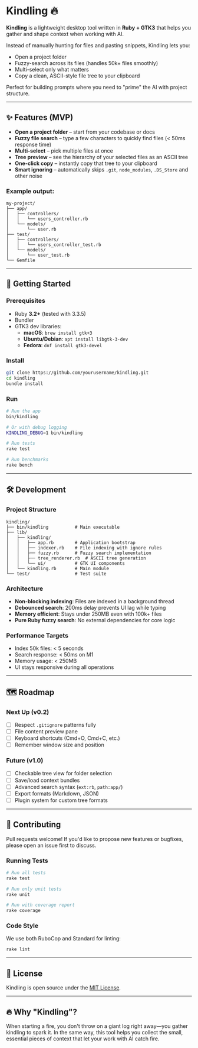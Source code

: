 # Kindling 🔥

**Kindling** is a lightweight desktop tool written in **Ruby + GTK3** that helps you gather and shape context when working with AI.  

Instead of manually hunting for files and pasting snippets, Kindling lets you:  
- Open a project folder  
- Fuzzy-search across its files (handles 50k+ files smoothly)
- Multi-select only what matters  
- Copy a clean, ASCII-style file tree to your clipboard  

Perfect for building prompts where you need to "prime" the AI with project structure.

---

## ✨ Features (MVP)

- **Open a project folder** – start from your codebase or docs  
- **Fuzzy file search** – type a few characters to quickly find files (< 50ms response time)
- **Multi-select** – pick multiple files at once  
- **Tree preview** – see the hierarchy of your selected files as an ASCII tree  
- **One-click copy** – instantly copy that tree to your clipboard  
- **Smart ignoring** – automatically skips `.git`, `node_modules`, `.DS_Store` and other noise

### Example output:
```
my-project/
├── app/
│   ├── controllers/
│   │   └── users_controller.rb
│   └── models/
│       └── user.rb
├── test/
│   ├── controllers/
│   │   └── users_controller_test.rb
│   └── models/
│       └── user_test.rb
└── Gemfile
```

---

## 🚀 Getting Started

### Prerequisites

- Ruby **3.2+** (tested with 3.3.5)  
- Bundler  
- GTK3 dev libraries:
  - **macOS**: `brew install gtk+3`
  - **Ubuntu/Debian**: `apt install libgtk-3-dev`
  - **Fedora**: `dnf install gtk3-devel`

### Install

```bash
git clone https://github.com/yourusername/kindling.git
cd kindling
bundle install
```

### Run

```bash
# Run the app
bin/kindling

# Or with debug logging
KINDLING_DEBUG=1 bin/kindling

# Run tests
rake test

# Run benchmarks
rake bench

```

---

## 🛠 Development

### Project Structure
```
kindling/
├── bin/kindling          # Main executable
├── lib/
│   ├── kindling/
│   │   ├── app.rb        # Application bootstrap
│   │   ├── indexer.rb    # File indexing with ignore rules
│   │   ├── fuzzy.rb      # Fuzzy search implementation
│   │   ├── tree_renderer.rb  # ASCII tree generation
│   │   └── ui/           # GTK UI components
│   └── kindling.rb       # Main module
└── test/                 # Test suite
```

### Architecture
- **Non-blocking indexing**: Files are indexed in a background thread
- **Debounced search**: 200ms delay prevents UI lag while typing
- **Memory efficient**: Stays under 250MB even with 100k+ files
- **Pure Ruby fuzzy search**: No external dependencies for core logic

### Performance Targets
- Index 50k files: < 5 seconds
- Search response: < 50ms on M1
- Memory usage: < 250MB
- UI stays responsive during all operations

---

## 🗺 Roadmap

### Next Up (v0.2)
- [ ] Respect `.gitignore` patterns fully
- [ ] File content preview pane
- [ ] Keyboard shortcuts (Cmd+O, Cmd+C, etc.)
- [ ] Remember window size and position

### Future (v1.0)
- [ ] Checkable tree view for folder selection
- [ ] Save/load context bundles
- [ ] Advanced search syntax (`ext:rb`, `path:app/`)
- [ ] Export formats (Markdown, JSON)
- [ ] Plugin system for custom tree formats

---

## 🤝 Contributing

Pull requests welcome! If you'd like to propose new features or bugfixes, please open an issue first to discuss.

### Running Tests
```bash
# Run all tests
rake test

# Run only unit tests
rake unit

# Run with coverage report
rake coverage
```

### Code Style
We use both RuboCop and Standard for linting:
```bash
rake lint
```

---

## 📜 License

Kindling is open source under the [MIT License](LICENSE).

---

## 🔥 Why "Kindling"?

When starting a fire, you don't throw on a giant log right away—you gather kindling to spark it.
In the same way, this tool helps you collect the small, essential pieces of context that let your work with AI catch fire.